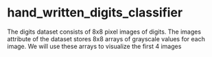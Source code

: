 # hand_written_digits_classifier
The digits dataset consists of 8x8 pixel images of digits. The images attribute of the dataset stores 8x8 arrays of grayscale values for each image. We will use these arrays to visualize the first 4 images
